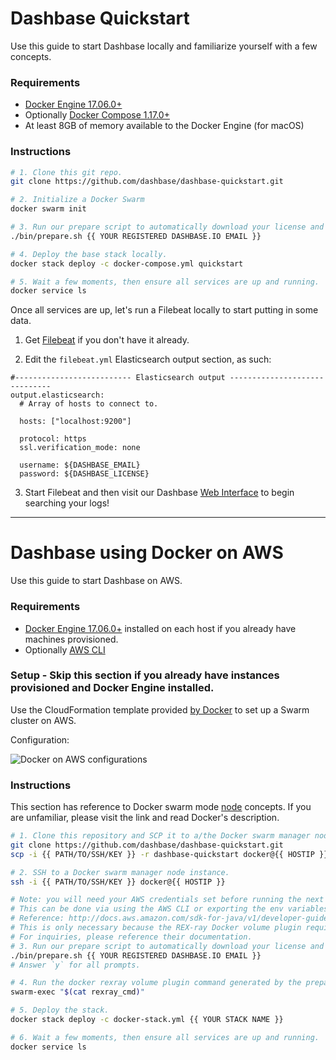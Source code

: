 # Dashbase Quickstart

Use this guide to start Dashbase locally and familiarize yourself with a few concepts.

### Requirements

- [Docker Engine 17.06.0+](https://www.docker.com/community-edition#/download)
- Optionally [Docker Compose 1.17.0+](https://docs.docker.com/compose/install)
- At least 8GB of memory available to the Docker Engine (for macOS)

### Instructions

```bash
# 1. Clone this git repo.
git clone https://github.com/dashbase/dashbase-quickstart.git

# 2. Initialize a Docker Swarm
docker swarm init

# 3. Run our prepare script to automatically download your license and configure SSL support for Dashbase.
./bin/prepare.sh {{ YOUR REGISTERED DASHBASE.IO EMAIL }}

# 4. Deploy the base stack locally.
docker stack deploy -c docker-compose.yml quickstart

# 5. Wait a few moments, then ensure all services are up and running.
docker service ls
```

Once all services are up, let's run a Filebeat locally to start putting in some data.

1. Get [Filebeat](https://www.elastic.co/guide/en/beats/filebeat/current/filebeat-installation.html) if you don't have it already.

2. Edit the `filebeat.yml` Elasticsearch output section, as such:
```
#-------------------------- Elasticsearch output ------------------------------
output.elasticsearch:
  # Array of hosts to connect to.

  hosts: ["localhost:9200"]

  protocol: https
  ssl.verification_mode: none

  username: ${DASHBASE_EMAIL}
  password: ${DASHBASE_LICENSE}
```

3. Start Filebeat and then visit our Dashbase [Web Interface](https://localhost:8080) to begin searching your logs!

--------
# Dashbase using Docker on AWS

Use this guide to start Dashbase on AWS.

### Requirements

- [Docker Engine 17.06.0+](https://www.docker.com/community-edition#/download) installed on each host if you already have machines provisioned.
- Optionally [AWS CLI](http://docs.aws.amazon.com/cli/latest/userguide/installing.html)

### Setup - Skip this section if you already have instances provisioned and Docker Engine installed.

Use the CloudFormation template provided [by Docker](https://docs.docker.com/docker-for-aws/#deployment-options) to set up a Swarm cluster on AWS.

Configuration:

![Docker on AWS configurations](https://i.gyazo.com/abde8b2bf1c036785f52358ebb839f97.png "Docker on AWS")


### Instructions

This section has reference to Docker swarm mode [node](https://docs.docker.com/engine/swarm/key-concepts/#nodes) concepts. If you are unfamiliar, please visit the link and read Docker's description.

```bash
# 1. Clone this repository and SCP it to a/the Docker swarm manager node.
git clone https://github.com/dashbase/dashbase-quickstart.git 
scp -i {{ PATH/TO/SSH/KEY }} -r dashbase-quickstart docker@{{ HOSTIP }}:~/dashbase-quickstart

# 2. SSH to a Docker swarm manager node instance.
ssh -i {{ PATH/TO/SSH/KEY }} docker@{{ HOSTIP }}

# Note: you will need your AWS credentials set before running the next step. 
# This can be done via using the AWS CLI or exporting the env variables. 
# Reference: http://docs.aws.amazon.com/sdk-for-java/v1/developer-guide/setup-credentials.html
# This is only necessary because the REX-ray Docker volume plugin requires an IAM user with the EBS permissions. 
# For inquiries, please reference their documentation.
# 3. Run our prepare script to automatically download your license and configure SSL support for Dashbase. 
./bin/prepare.sh {{ YOUR REGISTERED DASHBASE.IO EMAIL }} 
# Answer `y` for all prompts.

# 4. Run the docker rexray volume plugin command generated by the prepare script as a service on all nodes.
swarm-exec "$(cat rexray_cmd)"

# 5. Deploy the stack.
docker stack deploy -c docker-stack.yml {{ YOUR STACK NAME }}

# 6. Wait a few moments, then ensure all services are up and running.
docker service ls
```
